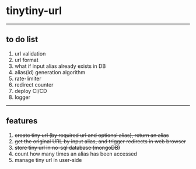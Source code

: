 # tinytiny-url

--------
## to do list
1. url validation
2. url format
3. what if input alias already exists in DB
4. alias(id) generation algorithm
5. rate-limiter
6. redirect counter
7. deploy CI/CD
8. logger

--------
## features
1. ~~create tiny url (by required url and optional alias), return an alias~~
2. ~~get the original URL by input alias, and trigger redirects in web browser~~
3. ~~store tiny url in no-sql database (mongoDB)~~
4. count how many times an alias has been accessed
5. manage tiny url in user-side